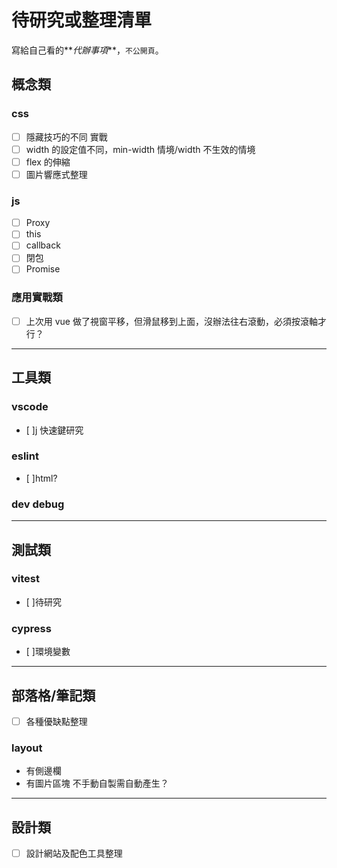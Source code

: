 # 待研究或整理清單

寫給自己看的**_代辦事項_**，`不公開頁`。

## 概念類

### css

- [ ] 隱藏技巧的不同 實戰
- [ ] width 的設定值不同，min-width 情境/width 不生效的情境
- [ ] flex 的伸縮
- [ ] 圖片響應式整理

### js

- [ ] Proxy
- [ ] this
- [ ] callback
- [ ] 閉包
- [ ] Promise

### 應用實戰類

- [ ] 上次用 vue 做了視窗平移，但滑鼠移到上面，沒辦法往右滾動，必須按滾軸才行？

---

## 工具類

### vscode

- [ ]j 快速鍵研究

### eslint

- [ ]html?

### dev debug

---

## 測試類

### vitest

- [ ]待研究

### cypress

- [ ]環境變數

---

## 部落格/筆記類

- [ ] 各種優缺點整理

### layout

- 有側邊欄
- 有圖片區塊 不手動自製需自動產生？

---

## 設計類

- [ ] 設計網站及配色工具整理
